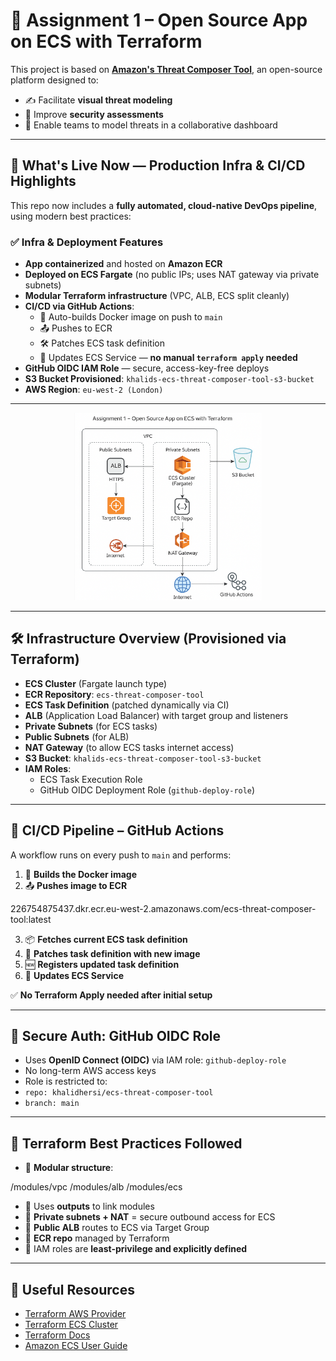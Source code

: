 # 🧪 Assignment 1 – Open Source App on ECS with Terraform

This project is based on [**Amazon's Threat Composer Tool**](https://awslabs.github.io/threat-composer/workspaces/default/dashboard), an open-source platform designed to:

- ✍️ Facilitate **visual threat modeling**
- 🔐 Improve **security assessments**
- 🚀 Enable teams to model threats in a collaborative dashboard

---

## 🚀 What's Live Now — Production Infra & CI/CD Highlights

This repo now includes a **fully automated, cloud-native DevOps pipeline**, using modern best practices:

### ✅ Infra & Deployment Features

- **App containerized** and hosted on **Amazon ECR**
- **Deployed on ECS Fargate** (no public IPs; uses NAT gateway via private subnets)
- **Modular Terraform infrastructure** (VPC, ALB, ECS split cleanly)
- **CI/CD via GitHub Actions**:
  - 🔄 Auto-builds Docker image on push to `main`
  - 📤 Pushes to ECR
  - 🛠 Patches ECS task definition
  - 🚢 Updates ECS Service — **no manual `terraform apply` needed**
- **GitHub OIDC IAM Role** — secure, access-key-free deploys
- **S3 Bucket Provisioned**: `khalids-ecs-threat-composer-tool-s3-bucket`
- **AWS Region**: `eu-west-2 (London)`

---

<div align="center">
    <img src="./images/archeture-diagram.png" alt="CoderCo" width="300"/>
</div>

---

## 🛠 Infrastructure Overview (Provisioned via Terraform)

- **ECS Cluster** (Fargate launch type)
- **ECR Repository**: `ecs-threat-composer-tool`
- **ECS Task Definition** (patched dynamically via CI)
- **ALB** (Application Load Balancer) with target group and listeners
- **Private Subnets** (for ECS tasks)
- **Public Subnets** (for ALB)
- **NAT Gateway** (to allow ECS tasks internet access)
- **S3 Bucket**: `khalids-ecs-threat-composer-tool-s3-bucket`
- **IAM Roles**:
  - ECS Task Execution Role
  - GitHub OIDC Deployment Role (`github-deploy-role`)

---

## 🤖 CI/CD Pipeline – GitHub Actions

A workflow runs on every push to `main` and performs:

1. 🔧 **Builds the Docker image**
2. 📤 **Pushes image to ECR**  

226754875437.dkr.ecr.eu-west-2.amazonaws.com/ecs-threat-composer-tool:latest

3. 📦 **Fetches current ECS task definition**
4. 🔁 **Patches task definition with new image**
5. 🆕 **Registers updated task definition**
6. 🔄 **Updates ECS Service**

✅ **No Terraform Apply needed after initial setup**

---

## 🔐 Secure Auth: GitHub OIDC Role

- Uses **OpenID Connect (OIDC)** via IAM role: `github-deploy-role`
- No long-term AWS access keys
- Role is restricted to:
- `repo: khalidhersi/ecs-threat-composer-tool`
- `branch: main`

---

## 🧠 Terraform Best Practices Followed

- 🔹 **Modular structure**:

/modules/vpc
/modules/alb
/modules/ecs

- 🔹 Uses **outputs** to link modules
- 🔹 **Private subnets + NAT** = secure outbound access for ECS
- 🔹 **Public ALB** routes to ECS via Target Group
- 🔹 **ECR repo** managed by Terraform
- 🔹 IAM roles are **least-privilege and explicitly defined**

---

## 🔗 Useful Resources

- [Terraform AWS Provider](https://registry.terraform.io/providers/hashicorp/aws/latest/docs)
- [Terraform ECS Cluster](https://registry.terraform.io/providers/hashicorp/aws/latest/docs/resources/ecs_cluster)
- [Terraform Docs](https://www.terraform.io/docs/index.html)
- [Amazon ECS User Guide](https://docs.aws.amazon.com/ecs/latest/userguide/what-is-ecs.html)
